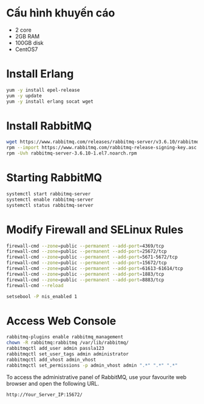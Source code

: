 
# Cấu hình khuyến cáo 
- 2 core 
- 2GB RAM 
- 100GB disk 
- CentOS7

# Install Erlang

```sh
yum -y install epel-release
yum -y update
yum -y install erlang socat wget 
```

# Install RabbitMQ

```sh
wget https://www.rabbitmq.com/releases/rabbitmq-server/v3.6.10/rabbitmq-server-3.6.10-1.el7.noarch.rpm
rpm --import https://www.rabbitmq.com/rabbitmq-release-signing-key.asc
rpm -Uvh rabbitmq-server-3.6.10-1.el7.noarch.rpm
```

# Starting RabbitMQ

```sh 
systemctl start rabbitmq-server
systemctl enable rabbitmq-server
systemctl status rabbitmq-server
```

# Modify Firewall and SELinux Rules

```sh
firewall-cmd --zone=public --permanent --add-port=4369/tcp
firewall-cmd --zone=public --permanent --add-port=25672/tcp
firewall-cmd --zone=public --permanent --add-port=5671-5672/tcp
firewall-cmd --zone=public --permanent --add-port=15672/tcp
firewall-cmd --zone=public --permanent --add-port=61613-61614/tcp
firewall-cmd --zone=public --permanent --add-port=1883/tcp
firewall-cmd --zone=public --permanent --add-port=8883/tcp
firewall-cmd --reload
```

```sh
setsebool -P nis_enabled 1
```

# Access Web Console

```sh 
rabbitmq-plugins enable rabbitmq_management
chown -R rabbitmq:rabbitmq /var/lib/rabbitmq/
rabbitmqctl add_user admin passla123
rabbitmqctl set_user_tags admin administrator
rabbitmqctl add_vhost admin_vhost
rabbitmqctl set_permissions -p admin_vhost admin ".*" ".*" ".*"
```

To access the administrative panel of RabbitMQ, use your favourite web browser and open the following URL.

```http://Your_Server_IP:15672/```
